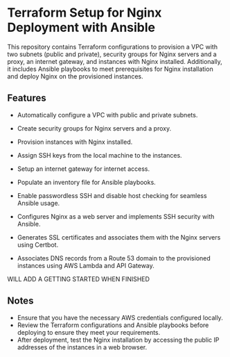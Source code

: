 # Terraform Setup for Nginx Deployment with Ansible

This repository contains Terraform configurations to provision a VPC with two subnets (public and private), security groups for Nginx servers and a proxy, an internet gateway, and instances with Nginx installed. Additionally, it includes Ansible playbooks to meet prerequisites for Nginx installation and deploy Nginx on the provisioned instances.

## Features

- Automatically configure a VPC with public and private subnets.
- Create security groups for Nginx servers and a proxy.
- Provision instances with Nginx installed.
- Assign SSH keys from the local machine to the instances.
- Setup an internet gateway for internet access.
- Populate an inventory file for Ansible playbooks.
- Enable passwordless SSH and disable host checking for seamless Ansible usage.

- Configures Nginx as a web server and implements SSH security with Ansible.
- Generates SSL certificates and associates them with the Nginx servers using Certbot.
- Associates DNS records from a Route 53 domain to the provisioned instances using AWS Lambda and API Gateway.

WILL ADD A GETTING STARTED WHEN FINISHED

## Notes

- Ensure that you have the necessary AWS credentials configured locally.
- Review the Terraform configurations and Ansible playbooks before deploying to ensure they meet your requirements.
- After deployment, test the Nginx installation by accessing the public IP addresses of the instances in a web browser.
